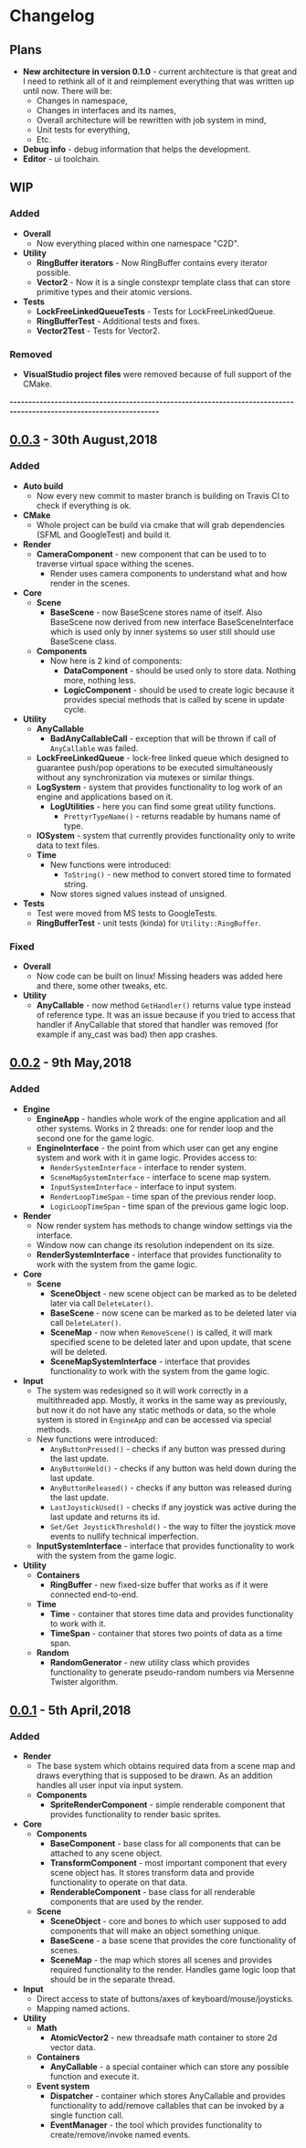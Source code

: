 # Changelog

## Plans
- **New architecture in version 0.1.0** - current architecture is that great and I need to rethink all of it 
  and reimplement everything that was written up until now. There will be:
  - Changes in namespace,
  - Changes in interfaces and its names,
  - Overall architecture will be rewritten with job system in mind,
  - Unit tests for everything,
  - Etc.
- **Debug info** - debug information that helps the development.
- **Editor** - ui toolchain.

## WIP

### Added
- **Overall**
  - Now everything placed within one namespace "C2D".
- **Utility**
  - **RingBuffer iterators** - Now RingBuffer contains every iterator possible.
  - **Vector2** - Now it is a single constexpr template class that can store primitive types and their atomic versions.
- **Tests**
  - **LockFreeLinkedQueueTests** - Tests for LockFreeLinkedQueue.
  - **RingBufferTest** - Additional tests and fixes.
  - **Vector2Test** - Tests for Vector2.

### Removed
- **VisualStudio project files** were removed because of full support of the CMake.

**--------------------------------------------------------------------------------------------------------------------**

## [0.0.3] - 30th August,2018

### Added
- **Auto build**
  - Now every new commit to master branch is building on Travis CI to check if everything is ok.
- **CMake**
  - Whole project can be build via cmake that will grab dependencies (SFML and GoogleTest) and build it.
- **Render**
  - **CameraComponent** - new component that can be used to to traverse virtual space withing the scenes.
    - Render uses camera components to understand what and how render in the scenes.
- **Core**
  - **Scene**
    - **BaseScene** - now BaseScene stores name of itself. Also BaseScene now derived from new interface BaseSceneInterface which is used only by inner systems so user still should use BaseScene class.
  - **Components**
    - Now here is 2 kind of components:
      - **DataComponent** - should be used only to store data. Nothing more, nothing less.
      - **LogicComponent** - should be used to create logic because it provides special methods that is called by scene in update cycle.
- **Utility**
  - **AnyCallable**
    - **BadAnyCallableCall** - exception that will be thrown if call of `AnyCallable` was failed.
  - **LockFreeLinkedQueue** - lock-free linked queue which designed to guarantee push/pop operations to be executed simultaneously without any synchronization via mutexes or similar things.
  - **LogSystem** - system that provides functionality to log work of an engine and applications based on it.
    - **LogUtilities** - here you can find some great utility functions.
      - `PrettyrTypeName()` - returns readable by humans name of type.
  - **IOSystem** - system that currently provides functionality only to write data to text files.
  - **Time**
    - New functions were introduced:
      - `ToString()` - new method to convert stored time to formated string.
    - Now stores signed values instead of unsigned.
- **Tests**
  - Test were moved from MS tests to GoogleTests.
  - **RingBufferTest** - unit tests (kinda) for `Utility::RingBuffer`.

### Fixed
- **Overall**
  - Now code can be built on linux! Missing headers was added here and there, some other tweaks, etc.
- **Utility**
  - **AnyCallable** - now method `GetHandler()` returns value type instead of reference type. It was an issue because if you tried to access that handler if AnyCallable that stored that handler was removed (for example if any_cast was bad) then app crashes.

## [0.0.2] - 9th May,2018

### Added
- **Engine**
  - **EngineApp** - handles whole work of the engine application and all other systems. Works in 2 threads: one for render loop and the second one for the game logic.
  - **EngineInterface** - the point from which user can get any engine system and work with it in game logic. Provides access to:
    - `RenderSystemInterface` - interface to render system.
    - `SceneMapSystemInterface` - interface to scene map system.
    - `InputSystemInterface` - interface to input system.
    - `RenderLoopTimeSpan` - time span of the previous render loop.
    - `LogicLoopTimeSpan` - time span of the previous game logic loop.
- **Render**
  - Now render system has methods to change window settings via the interface.
  - Window now can change its resolution independent on its size.
  - **RenderSystemInterface** - interface that provides functionality to work with the system from the game logic.
- **Core**
  - **Scene**
    - **SceneObject** - new scene object can be marked as to be deleted later via call `DeleteLater()`.
    - **BaseScene** - now scene can be marked as to be deleted later via call `DeleteLater()`.
    - **SceneMap** - now when `RemoveScene()` is called, it will mark specified scene to be deleted later and upon update, that scene will be deleted.
    - **SceneMapSystemInterface** - interface that provides functionality to work with the system from the game logic.
- **Input**
  - The system was redesigned so it will work correctly in a multithreaded app. Mostly, it works in the same way as previously, but now it do not have any static methods or data, so the whole system is stored in `EngineApp` and can be accessed via special methods.
  - New functions were introduced:
    - `AnyButtonPressed()` - checks if any button was pressed during the last update.
    - `AnyButtonHeld()` - checks if any button was held down during the last update.
    - `AnyButtonReleased()` - checks if any button was released during the last update.
    - `LastJoystickUsed()` - checks if any joystick was active during the last update and returns its id.
    - `Set/Get JoystickThreshold()` - the way to filter the joystick move events to nullify technical imperfection.
  - **InputSystemInterface** - interface that provides functionality to work with the system from the game logic.
- **Utility**
  - **Containers**
    - **RingBuffer** - new fixed-size buffer  that works as if it were connected end-to-end.
  - **Time**
    - **Time** - container that stores time data and provides functionality to work with it.
    - **TimeSpan** - container that stores two points of data as a time span.
  - **Random**
    - **RandomGenerator** - new utility class which provides functionality to generate pseudo-random numbers via Mersenne Twister algorithm.

## [0.0.1] - 5th April,2018

### Added
- **Render**
  - The base system which obtains required data from a scene map and draws everything that is supposed to be drawn. As an addition handles all user input via input system.
  - **Components**
    - **SpriteRenderComponent** - simple renderable component that provides functionality to render basic sprites.
- **Core**
  - **Components**
    - **BaseComponent** - base class for all components that can be attached to any scene object.
    - **TransformComponent** - most important component that every scene object has. It stores transform data and provide functionality to operate on that data.
    - **RenderableComponent** - base class for all renderable components that are used by the render.
  - **Scene**
    - **SceneObject** - core and bones to which user supposed to add components that will make an object something unique.
    - **BaseScene** - a base scene that provides the core functionality of scenes.
    - **SceneMap** - the map which stores all scenes and provides required functionality to the render. Handles game logic loop that should be in the separate thread.
- **Input**
  - Direct access to state of buttons/axes of keyboard/mouse/joysticks.
  - Mapping named actions.
- **Utility**
  - **Math**
    - **AtomicVector2** - new threadsafe math container to store 2d vector data.
  - **Containers**
    - **AnyCallable** - a special container which can store any possible function and execute it.
  - **Event system**
    - **Dispatcher** - container which stores AnyCallable and provides functionality to add/remove callables that can be invoked by a single function call.
    - **EventManager** - the tool which provides functionality to create/remove/invoke named events.

[0.0.1]: https://github.com/Vismar/Conure2D/releases/tag/v0.0.1-alpha
[0.0.2]: https://github.com/Vismar/Conure2D/releases/tag/v0.0.2-alpha
[0.0.3]: https://github.com/Vismar/Conure2D/releases/tag/v0.0.3-alpha